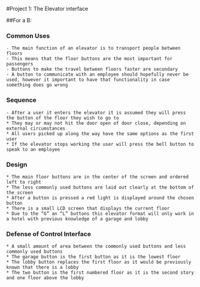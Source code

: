 #Project 1: The Elevator interface

##For a B:

### Common Uses 
    - The main function of an elevator is to transport people between floors
    - This means that the floor buttons are the most important for passengers
    - Buttons to make the travel between floors faster are secondary
    - A button to communicate with an employee should hopefully never be used, however it important to have that functionality in case something does go wrong

### Sequence 
    - After a user it enters the elevator it is assumed they will press the button of the floor they wish to go to
    * They may or may not hit the door open of door close, depending on external circumstances
    * All users picked up along the way have the same options as the first user
    * If the elevator stops working the user will press the bell button to speak to an employee

### Design
    * The main floor buttons are in the center of the screen and ordered left to right
    * The less commonly used buttons are laid out clearly at the bottom of the screen
    * After a button is pressed a red light is displayed around the chosen button
    * There is a small LCD screen that displays the current floor
    * Due to the “G” an “L” buttons this elevator format will only work in a hotel with previous knowledge of a garage and lobby 

### Defense of Control Interface
    * A small amount of area between the commonly used buttons and less commonly used buttons
    * The garage button is the first button as it is the lowest floor
    * The lobby button replaces the first floor as it would be previously known that there is a lobby
    * The two button is the first numbered floor as it is the second story and one floor above the lobby
